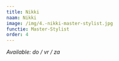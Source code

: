 ```yaml
---
title: Nikki
naam: Nikki
image: /img/4.-nikki-master-stylist.jpg
functie: Master-Stylist
order: 4
---
```



*Available: do / vr / za*